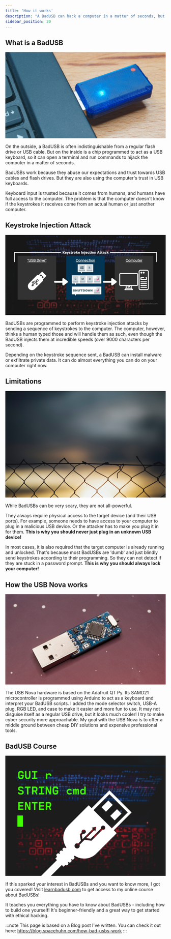 ```yaml
---
title: 'How it works'
description: "A BadUSB can hack a computer in a matter of seconds, but how is that even possible? Let's explore this fascinating topic."
sidebar_position: 20
---
```


## What is a BadUSB

![USB Nova plugged into a laptop](/img/pluggedin.jpg)

On the outside, a BadUSB is often indistinguishable from a regular flash drive or USB cable. But on the inside is a chip programmed to act as a USB keyboard, so it can open a terminal and run commands to hijack the computer in a matter of seconds. 

BadUSBs work because they abuse our expectations and trust towards USB cables and flash drives. But they are also using the computer's trust in USB keyboards. 

Keyboard input is trusted because it comes from humans, and humans have full access to the computer. The problem is that the computer doesn't know if the keystrokes it receives come from an actual human or just another computer.

## Keystroke Injection Attack

![Keystroke Injection Attack Visualized](/img/injection.jpg)

BadUSBs are programmed to perform keystroke injection attacks by sending a sequence of keystrokes to the computer. The computer, however, thinks a human typed those and will handle them as such, even though the BadUSB injects them at incredible speeds (over 9000 characters per second).

Depending on the keystroke sequence sent, a BadUSB can install malware or exfiltrate private data. It can do almost everything you can do on your computer right now.

## Limitations

![Fence](/img/limits.jpg)

While BadUSBs can be very scary, they are not all-powerful. 

They always require physical access to the target device (and their USB ports). For example, someone needs to have access to your computer to plug in a malicious USB device. Or the attacker has to make you plug it in for them. **This is why you should never just plug in an unknown USB device!**

In most cases, it is also required that the target computer is already running and unlocked. That's because most BadUSBs are 'dumb' and just blindly send keystrokes according to their programming. So they can not detect if they are stuck in a password prompt. **This is why you should always lock your computer!**

## How the USB Nova works

![USB Nova PCB](/img/pcb.jpg)

The USB Nova hardware is based on the Adafruit QT Py. Its SAMD21 microcontroller is programmed using Arduino to act as a keyboard and interpret your BadUSB scripts.
I added the mode selector switch, USB-A plug, RGB LED, and case to make it easier and more fun to use.
It may not disguise itself as a regular USB drive, but it looks much cooler!
I try to make cyber security more approachable. My goal with the USB Nova is to offer a middle ground between cheap DIY solutions and expensive professional tools.

## BadUSB Course

![BadUSB Course Cover](/img/course.png)

If this sparked your interest in BadUSBs and you want to know more, I got you covered! Visit [learnbadusb.com](https://learnbadusb.com) to get access to my online course about BadUSBs!

It teaches you everything you have to know about BadUSBs - including how to build one yourself! It's beginner-friendly and a great way to get started with ethical hacking.

:::note
This page is based on a Blog post I've written. You can check it out here: https://blog.spacehuhn.com/how-bad-usbs-work
:::